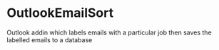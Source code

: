 # OutlookEmailSort
Outlook addin which labels emails with a particular job then saves the labelled emails to a database
